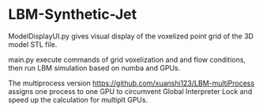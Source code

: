 # LBM-Synthetic-Jet

ModelDisplayUI.py gives visual display of the voxelized point grid of the 3D model STL file.

main.py execute commands of grid voxelization and and flow conditions, then run LBM simulation based on numba and GPUs.

The multiprocess version 
https://github.com/xuanshi123/LBM-multiProcess
assigns one process to one GPU to circumvent Global Interpreter Lock and speed up the calculation for multiplt GPUs.
